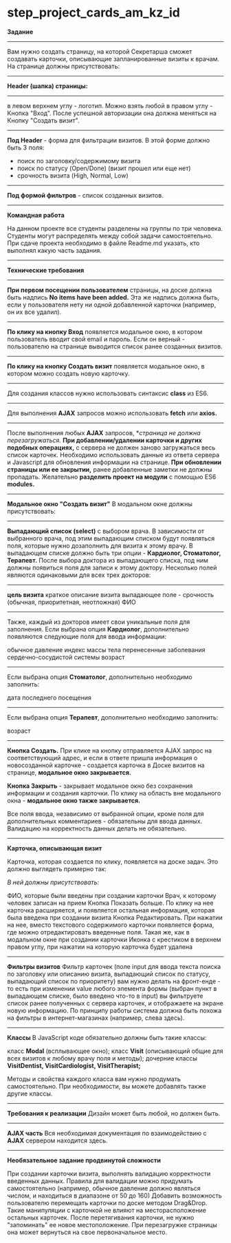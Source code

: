 # step_project_cards_am_kz_id

**Задание**
****
Вам нужно создать страницу, на которой Секретарша сможет создавать карточки,
описывающие запланированные визиты к врачам.
На странице должны присутствовать:

***

**Header (шапка) страницы:**
***
в левом верхнем углу - логотип. Можно взять любой
в правом углу - Кнопка "Вход". 
После успешной авторизации она должна меняться на Кнопку "Создать визит".

***

**Под Header** - форма для фильтрации визитов. В этой форме должно быть 3 поля:

* поиск по заголовку/содержимому визита
* поиск по статусу (Open/Done) (визит прошел или еще нет)
* срочность визита (High, Normal, Low)

***
**Под формой фильтров** - список созданных визитов.

***
**Командная работа**

На данном проекте все студенты разделены на группы по три человека. 
Студенты могут распределять между собой задачи самостоятельно. 
При сдаче проекта необходимо в файле Readme.md указать, кто выполнял какую часть задания.

***
**Технические требования**
***
**При первом посещении пользователем** страницы, на доске должна быть надпись **No items have been added.**
Эта же надпись должна быть, если у пользователя нету ни одной добавленной карточки (например, он их все удалил).
***
**По клику на кнопку Вход** появляется модальное окно, в котором пользователь вводит свой email и пароль. 
Если он верный - пользователю на странице выводится список ранее созданных визитов.
***
**По клику на кнопку Создать визит** появляется модальное окно, в котором можно создать новую карточку.
***
Для создания классов нужно использовать синтаксис **class** из ES6.
***
Для выполнения **AJAX** запросов можно использовать **fetch** или **axios.**
***
После выполнения любых **AJAX** запросов, **страница не должна перезагружаться.*
**При добавлении/удалении карточки и других подобных операциях,** с сервера не должен заново загружаться весь список карточек. 
Необходимо использовать данные из ответа сервера и Javascript для обновления информации на странице.
**При обновлении страницы или ее закрытии,** ранее добавленные заметки не должны пропадать.
Желательно **разделить проект на модули** с помощью ES6 **modules.**

*****

**Модальное окно "Создать визит"**
В модальном окне должны присутствовать:
***
**Выпадающий список (select)** с выбором врача.
В зависимости от выбранного врача, под этим выпадающим списком будут появляться поля, которые нужно дозаполнить для визита к этому врачу.
В выпадающем списке должно быть три опции - **Кардиолог, Стоматолог, Терапевт.**
После выбора доктора из выпадающего списка, под ним должны появиться поля для записи к этому доктору. 
Несколько полей являются одинаковыми для всех трех докторов:
***
**цель визита**
краткое описание визита
выпадающее поле - срочность (обычная, приоритетная, неотложная)
ФИО

****
Также, каждый из докторов имеет свои уникальные поля для заполнения. 
Если выбрана опция **Кардиолог**, дополнительно появляются следующие поля для ввода информации:

обычное давление
индекс массы тела
перенесенные заболевания сердечно-сосудистой системы
возраст

****
Если выбрана опция **Стоматолог**, дополнительно необходимо заполнить:

дата последнего посещения

****
Если выбрана опция **Терапевт**, дополнительно необходимо заполнить:

возраст

****
**Кнопка Создать.** При клике на кнопку отправляется AJAX запрос на соответствующий адрес, 
и если в  ответе пришла информация о новосозданной карточке - создается карточка в Доске визитов на странице, **модальное окно закрывается.**

**Кнопка Закрыть** - закрывает модальное окно без сохранения информации и создания карточки. 
По клику на область вне модального окна - **модальное окно также закрывается.**

Все поля ввода, независимо от выбранной опции, кроме поля для дополнительных комментариев - обязательны для ввода данных. Валидацию на корректность данных делать не обязательно.

***
**Карточка, описывающая визит**

Карточка, которая создается по клику, появляется на доске задач. Это должно выглядеть примерно так:

*В ней должны присутствовать:*

ФИО, которые были введены при создании карточки
Врач, к которому человек записан на прием
Кнопка Показать больше. По клику на нее карточка расширяется, и появляется остальная информация, которая была введена при создании визита
Кнопка Редактировать. При нажатии на нее, вместо текстового содержимого карточки появляется форма, где можно отредактировать введенные поля. Такая же, как в модальном окне при создании карточки
Иконка с крестиком в верхнем правом углу, при нажатии на которую карточка будет удалена
****

**Фильтры визитов**
Фильтр карточек (поле input для ввода текста поиска по заголовку или описанию визита, выпадающий список по статусу, выпадающий список по приоритету) вам нужно делать на фронт-енде - то есть при изменении value любого элемента формы (выбран пункт в выпадающем списке, было введено что-то в input) вы фильтруете список ранее полученных с сервера карточек, и отображаете на экране новую информацию.
По принципу работы система должна быть похожа на фильтры в интернет-магазинах (например, слева здесь).
***
**Классы**
В JavaScript коде обязательно должны быть такие классы:

класс **Modal** (всплывающее окно);
класс **Visit** (описывающий общие для всех визитов к любому врачу поля и методы);
дочерние классы **VisitDentist, VisitCardiologist, VisitTherapist;**

Методы и свойства каждого класса вам нужно продумать самостоятельно. При необходимости, вы можете добавлять также другие классы.
***
**Требования к реализации**
Дизайн может быть любой, но должен быть.
***
**AJAX часть**
Вся необходимая документация по взаимодействию с **AJAX** сервером находится здесь.
***
**Необязательное задание продвинутой сложности**

При создании карточки визита, выполнять валидацию корректности введенных данных. Правила для валидации можно придумать самостоятельно (например, обычное давление должно являться числом, и находиться в диапазоне от 50 до 160)
Добавить возможность пользователю перемещать карточки по доске методом Drag&Drop. Такие манипуляции с карточкой не влияют на месторасположение остальных карточек. После перетягивания карточки, не нужно "запоминать" ее новое местоположение. При перезагружке страницы она может вернуться на свое первоначальное место.
